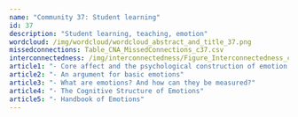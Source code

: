 ```yaml
---
name: "Community 37: Student learning"
id: 37
description: "Student learning, teaching, emotion"
wordcloud: /img/wordcloud/wordcloud_abstract_and_title_37.png
missedconnections: Table_CNA_MissedConnections_c37.csv
interconnectedness: /img/interconnectedness/Figure_Interconnectedness_c37.png
article1: "- Core affect and the psychological construction of emotion."
article2: "- An argument for basic emotions"
article3: "- What are emotions? And how can they be measured?"
article4: "- The Cognitive Structure of Emotions"
article5: "- Handbook of Emotions"
---
```

